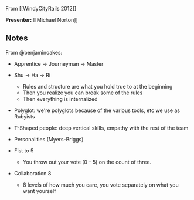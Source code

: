 From [[WindyCityRails 2012]]

**Presenter:** [[Michael Norton]]

## Notes

From @benjaminoakes:

* Apprentice -> Journeyman -> Master
* Shu -> Ha -> Ri
    * Rules and structure are what you hold true to at the beginning
    * Then you realize you can break some of the rules
    * Then everything is internalized

* Polyglot:  we're polyglots because of the various tools, etc we use as Rubyists
* T-Shaped people:  deep vertical skills, empathy with the rest of the team
* Personalities (Myers-Briggs)
* Fist to 5
    * You throw out your vote (0 - 5) on the count of three.
* Collaboration 8
    * 8 levels of how much you care, you vote separately on what you want yourself
